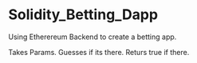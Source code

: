 # Solidity_Betting_Dapp
 
Using Etherereum Backend to create a betting app.

Takes Params. Guesses if its there. Returs true if there.
